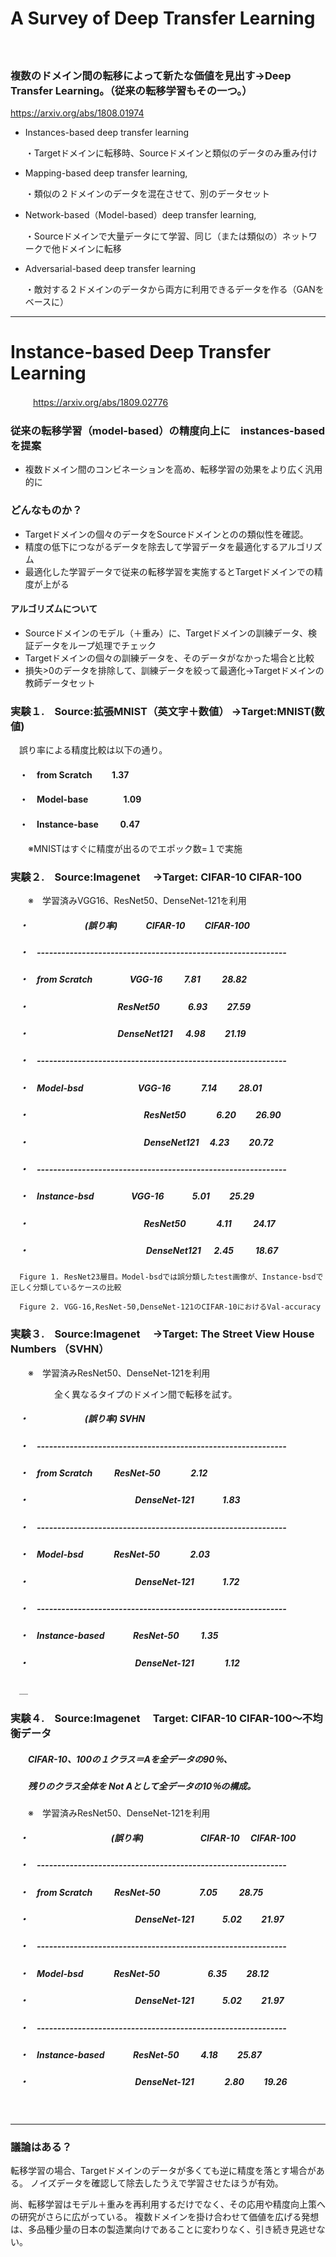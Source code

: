 # A Survey of Deep Transfer Learning
　

### 複数のドメイン間の転移によって新たな価値を見出す→Deep Transfer Learning。（従来の転移学習もその一つ。）
https://arxiv.org/abs/1808.01974

* Instances-based deep transfer learning
 
  ・Targetドメインに転移時、Sourceドメインと類似のデータのみ重み付け   

* Mapping-based deep transfer learning, 

  ・類似の２ドメインのデータを混在させて、別のデータセット

* Network-based（Model-based）deep transfer learning, 

  ・Sourceドメインで大量データにて学習、同じ（または類似の）ネットワークで他ドメインに転移

* Adversarial-based deep transfer learning

  ・敵対する２ドメインのデータから両方に利用できるデータを作る（GANをベースに）

---

# Instance-based Deep Transfer Learning
　
　
https://arxiv.org/abs/1809.02776

### 従来の転移学習（model-based）の精度向上に　instances-based を提案

* 複数ドメイン間のコンビネーションを高め、転移学習の効果をより広く汎用的に

### どんなものか？

* Targetドメインの個々のデータをSourceドメインとのの類似性を確認。
* 精度の低下につながるデータを除去して学習データを最適化するアルゴリズム
* 最適化した学習データで従来の転移学習を実施するとTargetドメインでの精度が上がる

#### アルゴリズムについて

* Sourceドメインのモデル（＋重み）に、Targetドメインの訓練データ、検証データをループ処理でチェック
* Targetドメインの個々の訓練データを、そのデータがなかった場合と比較
* 損失>0のデータを排除して、訓練データを絞って最適化→Targetドメインの教師データセット　


### 実験１.　Source:拡張MNIST（英文字＋数値） →Target:MNIST(数値)

　誤り率による精度比較は以下の通り。

#### 　・　from Scratch 　　1.37
#### 　・　Model-base　　　　1.09
#### 　・　Instance-base 　　    0.47

　　※MNISTはすぐに精度が出るのでエポック数=１で実施

### 実験２.　Source:Imagenet　 →Target: CIFAR-10 CIFAR-100　　

　　※　学習済みVGG16、ResNet50、DenseNet-121を利用

 
##### 　・                        　　　　　　    (誤り率)  　　　CIFAR-10 　　CIFAR-100 　　　
##### 　・　------------------------------------------------------------- 　 　
##### 　・　from Scratch    　　　　VGG-16    　　  7.81  　　  28.82　　
##### 　・　　　　　　　　　　   ResNet50     　　　6.93    　　27.59
##### 　・　　　　　　　　　　   DenseNet121 　 4.98    　　21.19　　
##### 　・　------------------------------------------------------------- 　
##### 　・　Model-bsd　　  　　　　VGG-16 　　　     7.14   　　 28.01
##### 　・　　　　　　　　　　   　　　ResNet50    　　　 6.20    　　26.90
##### 　・　　　　　　　　　　   　　　DenseNet121  　4.23    　　20.72
##### 　・　------------------------------------------------------------- 
##### 　・　Instance-bsd   　　　　VGG-16      　　　5.01    　　25.29
##### 　・　　　　　　　　　　   　　　ResNet50    　　　 4.11   　　 24.17
##### 　・　　　　　　　　　　   　　　 DenseNet121 　 2.45   　　 18.67

      Figure 1. ResNet23層目。Model-bsdでは誤分類したtest画像が、Instance-bsdで正しく分類しているケースの比較

      Figure 2. VGG-16,ResNet-50,DenseNet-121のCIFAR-10におけるVal-accuracy


### 実験３.　Source:Imagenet　 →Target: The Street View House Numbers （SVHN）

　　※　学習済みResNet50、DenseNet-121を利用

　　　　　全く異なるタイプのドメイン間で転移を試す。

##### 　・                        　　　　　　    (誤り率)  SVHN　
##### 　・　------------------------------------------------------------- 　
##### 　・　from Scratch    　　  ResNet-50  　　　 2.12
##### 　・　　　　　　　　　　   　　DenseNet-121  　　　1.83
##### 　・　------------------------------------------------------------- 　
##### 　・　Model-bsd　　  　    ResNet-50    　　　 2.03
##### 　・　　　　　　　　　　   　　DenseNet-121  　　　1.72
##### 　・　------------------------------------------------------------- 　
##### 　・　Instance-based 　　　ResNet-50    　　 1.35
##### 　・　　　　　　　　　　   　　DenseNet-121 　　　 1.12
　＿

### 実験４.　Source:Imagenet　 Target: CIFAR-10 CIFAR-100～不均衡データ　　　



##### 　　CIFAR-10、100の１クラス＝Aを全データの90％、
##### 　　残りのクラス全体を Not Aとして全データの10％の構成。　
　　※　学習済みResNet50、DenseNet-121を利用

##### 　・      　　　　　　　　　   (誤り率)    　　　　　　    CIFAR-10  　CIFAR-100 
##### 　・　------------------------------------------------------------- 　
##### 　・　from Scratch    　　  ResNet-50  　　　　 7.05    　　 28.75
##### 　・　　　　　　　　　　   　　DenseNet-121  　　　5.02     　　21.97
##### 　・　------------------------------------------------------------- 　
##### 　・　Model-bsd　　  　    ResNet-50    　　　　　 6.35     　　28.12
##### 　・　　　　　　　　　　   　　DenseNet-121  　　　5.02     　　21.97
##### 　・　------------------------------------------------------------- 　
##### 　・　Instance-based 　　　ResNet-50    　　 4.18     　　25.87
##### 　・　　　　　　　　　　   　　DenseNet-121 　　　 2.80     　　19.26
　

---

### 議論はある？

転移学習の場合、Targetドメインのデータが多くても逆に精度を落とす場合がある。
ノイズデータを確認して除去したうえで学習させたほうが有効。

尚、転移学習はモデル＋重みを再利用するだけでなく、その応用や精度向上策への研究がさらに広がっている。
複数ドメインを掛け合わせて価値を広げる発想は、多品種少量の日本の製造業向けであることに変わりなく、引き続き見逃せない。
